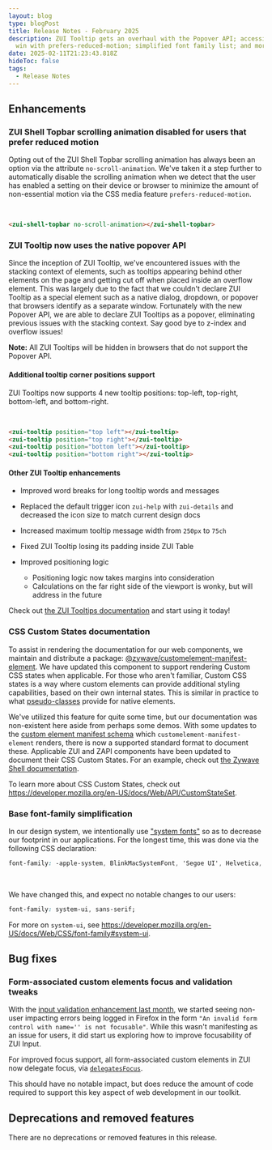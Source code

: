 ```yaml
---
layout: blog
type: blogPost
title: Release Notes - February 2025
description: ZUI Tooltip gets an overhaul with the Popover API; accessibility
  win with prefers-reduced-motion; simplified font family list; and more!
date: 2025-02-11T21:23:43.818Z
hideToc: false
tags:
  - Release Notes
---
```

## Enhancements

### ZUI Shell Topbar scrolling animation disabled for users that prefer reduced motion

Opting out of the ZUI Shell Topbar scrolling animation has always been an option via the attribute `no-scroll-animation`. We've taken it a step further to automatically disable the scrolling animation when we detect that the user has enabled a setting on their device or browser to minimize the amount of non-essential motion via the CSS media feature `prefers-reduced-motion`.

<br>

```html
<zui-shell-topbar no-scroll-animation></zui-shell-topbar>
```

<docs-spacer size="small"></docs-spacer>

### ZUI Tooltip now uses the native popover API

Since the inception of ZUI Tooltip, we've encountered issues with the stacking context of elements, such as tooltips appearing behind other elements on the page and getting cut off when placed inside an overflow element. This was largely due to the fact that we couldn't declare ZUI Tooltip as a special element such as a native dialog, dropdown, or popover that browsers identify as a separate window. Fortunately with the new Popover API, we are able to declare ZUI Tooltips as a popover, eliminating previous issues with the stacking context. Say good bye to z-index and overflow issues!

<docs-note><strong>Note:</strong> All ZUI Tooltips will be hidden in browsers that do not support the Popover API.</docs-note>

<docs-spacer size="small"></docs-spacer>

#### Additional tooltip corner positions support

ZUI Tooltips now supports 4 new tooltip positions: top-left, top-right, bottom-left, and bottom-right.

<br>

```html
<zui-tooltip position="top left"></zui-tooltip>
<zui-tooltip position="top right"></zui-tooltip>
<zui-tooltip position="bottom left"></zui-tooltip>
<zui-tooltip position="bottom right"></zui-tooltip>
```

<docs-spacer size="small"></docs-spacer>

#### Other ZUI Tooltip enhancements

* Improved word breaks for long tooltip words and messages
* Replaced the default trigger icon `zui-help` with `zui-details` and decreased the icon size to match current design docs
* Increased maximum tooltip message width from `250px` to `75ch`
* Fixed ZUI Tooltip losing its padding inside ZUI Table
* Improved positioning logic

  * Positioning logic now takes margins into consideration
  * Calculations on the far right side of the viewport is wonky, but will address in the future

<docs-note>Check out [the ZUI Tooltips documentation](/design-system/components/tooltips/) and start using it today!</docs-note>

<docs-spacer size="small"></docs-spacer>

### CSS Custom States documentation

To assist in rendering the documentation for our web components, we maintain and distribute a package: [@zywave/customelement-manifest-element](https://www.npmjs.com/package/@zywave/customelement-manifest-element). We have updated this component to support rendering Custom CSS states when applicable. For those who aren't familiar, Custom CSS states is a way where custom elements can provide additional styling capabilities, based on their own internal states. This is similar in practice to what [pseudo-classes](https://developer.mozilla.org/en-US/docs/Web/CSS/Pseudo-classes) provide for native elements.

We've utilized this feature for quite some time, but our documentation was non-existent here aside from perhaps some demos. With some updates to the [custom element manifest schema](https://github.com/webcomponents/custom-elements-manifest) which `customelement-manifest-element` renders, there is now a supported standard format to document these.  Applicable ZUI and ZAPI components have been updated to document their CSS Custom States. For an example, check out [the Zywave Shell documentation](/application-framework/components/shell/?tab=api).

To learn more about CSS Custom States, check out <https://developer.mozilla.org/en-US/docs/Web/API/CustomStateSet>.

<docs-spacer size="small"></docs-spacer>

### Base font-family simplification

In our design system, we intentionally use ["system fonts"](https://fonts.google.com/knowledge/glossary/system_font_web_safe_font) so as to decrease our footprint in our applications. For the longest time, this was done via the following CSS declaration:
<br>

```css
font-family: -apple-system, BlinkMacSystemFont, 'Segoe UI', Helvetica, Arial, sans-serif, 'Apple Color Emoji', 'Segoe UI Emoji', 'Segoe UI Symbol'
```

<br>

We have changed this, and expect no notable changes to our users:
<br>

```css
font-family: system-ui, sans-serif;
```

<docs-spacer size="small"></docs-spacer>

For more on `system-ui`, see <https://developer.mozilla.org/en-US/docs/Web/CSS/font-family#system-ui>.

<docs-spacer></docs-spacer>

## Bug fixes

### Form-associated custom elements focus and validation tweaks

With the [input validation enhancement last month](/blog/posts/2025-01-release-notes-january-2025/#inputs-now-participate-in-native-form-validation), we started seeing non-user impacting errors being logged in Firefox in the form `"An invalid form control with name='' is not focusable"`. While this wasn't manifesting as an issue for users, it did start us exploring how to improve focusability of ZUI Input.

For improved focus support, all form-associated custom elements in ZUI now delegate focus, via [`delegatesFocus`](https://developer.mozilla.org/en-US/docs/Web/API/ShadowRoot/delegatesFocus).

This should have no notable impact, but does reduce the amount of code required to support this key aspect of web development in our toolkit.

<docs-spacer></docs-spacer>

## Deprecations and removed features

<docs-note>There are no deprecations or removed features in this release.</docs-note>